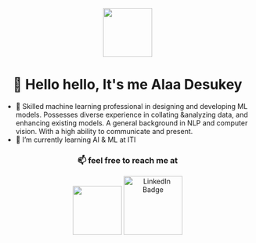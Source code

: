 <div id="header" align="center">
  <img src="https://media.giphy.com/media/M9gbBd9nbDrOTu1Mqx/giphy.gif" width="100"/>
</div>

# <div align="center">👋 Hello hello, It's me Alaa Desukey </div>
- 👀 Skilled machine learning professional in designing and developing ML models.
Possesses diverse experience in collating &analyzing data, and enhancing existing models.
 A general background in NLP and computer vision. With a high ability to communicate and present.
- 🌱 I’m currently learning AI & ML at ITI
 ### <div align="center" > 📫 feel free to reach me at</div>
<div id="badges" align="center">
  <a href="[alaadesukey@outlook.com](https://outlook.live.com/mail/0/)"><img width=100px src="https://camo.githubusercontent.com/b87ab91e3deeb17ce45fc36f33fa01610aa4709d3cc35ac29dc02bf97faf4dc9/68747470733a2f2f696d672e736869656c64732e696f2f62616467652f2d474d41494c2d4431343833363f7374796c653d666c61742d737175617265266c6f676f3d676d61696c266c6f676f436f6c6f723d7768697465"/></a>
  <a href='https://www.linkedin.com/in/alaadesukey/'><img width=120px src="https://img.shields.io/badge/LinkedIn-blue?style=for-the-badge&logo=linkedin&logoColor=white" alt="LinkedIn Badge"/></a>
</div>
